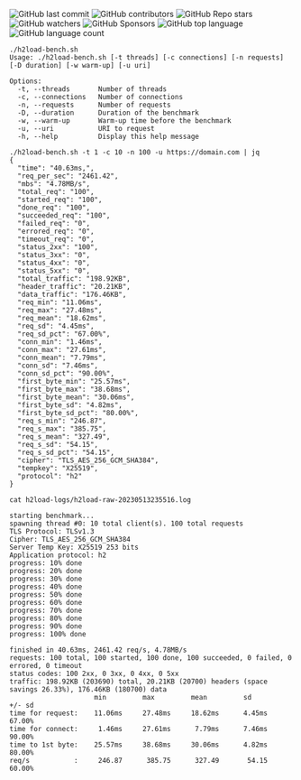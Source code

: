 ![GitHub last commit](https://img.shields.io/github/last-commit/centminmod/h2load-benchmarks) ![GitHub contributors](https://img.shields.io/github/contributors/centminmod/h2load-benchmarks) ![GitHub Repo stars](https://img.shields.io/github/stars/centminmod/h2load-benchmarks) ![GitHub watchers](https://img.shields.io/github/watchers/centminmod/h2load-benchmarks) ![GitHub Sponsors](https://img.shields.io/github/sponsors/centminmod) ![GitHub top language](https://img.shields.io/github/languages/top/centminmod/h2load-benchmarks) ![GitHub language count](https://img.shields.io/github/languages/count/centminmod/h2load-benchmarks)

```
./h2load-bench.sh 
Usage: ./h2load-bench.sh [-t threads] [-c connections] [-n requests] [-D duration] [-w warm-up] [-u uri]

Options:
  -t, --threads       Number of threads
  -c, --connections   Number of connections
  -n, --requests      Number of requests
  -D, --duration      Duration of the benchmark
  -w, --warm-up       Warm-up time before the benchmark
  -u, --uri           URI to request
  -h, --help          Display this help message
```

```
./h2load-bench.sh -t 1 -c 10 -n 100 -u https://domain.com | jq
{
  "time": "40.63ms,",
  "req_per_sec": "2461.42",
  "mbs": "4.78MB/s",
  "total_req": "100",
  "started_req": "100",
  "done_req": "100",
  "succeeded_req": "100",
  "failed_req": "0",
  "errored_req": "0",
  "timeout_req": "0",
  "status_2xx": "100",
  "status_3xx": "0",
  "status_4xx": "0",
  "status_5xx": "0",
  "total_traffic": "198.92KB",
  "header_traffic": "20.21KB",
  "data_traffic": "176.46KB",
  "req_min": "11.06ms",
  "req_max": "27.48ms",
  "req_mean": "18.62ms",
  "req_sd": "4.45ms",
  "req_sd_pct": "67.00%",
  "conn_min": "1.46ms",
  "conn_max": "27.61ms",
  "conn_mean": "7.79ms",
  "conn_sd": "7.46ms",
  "conn_sd_pct": "90.00%",
  "first_byte_min": "25.57ms",
  "first_byte_max": "38.68ms",
  "first_byte_mean": "30.06ms",
  "first_byte_sd": "4.82ms",
  "first_byte_sd_pct": "80.00%",
  "req_s_min": "246.87",
  "req_s_max": "385.75",
  "req_s_mean": "327.49",
  "req_s_sd": "54.15",
  "req_s_sd_pct": "54.15",
  "cipher": "TLS_AES_256_GCM_SHA384",
  "tempkey": "X25519",
  "protocol": "h2"
}
```

```
cat h2load-logs/h2load-raw-20230513235516.log

starting benchmark...
spawning thread #0: 10 total client(s). 100 total requests
TLS Protocol: TLSv1.3
Cipher: TLS_AES_256_GCM_SHA384
Server Temp Key: X25519 253 bits
Application protocol: h2
progress: 10% done
progress: 20% done
progress: 30% done
progress: 40% done
progress: 50% done
progress: 60% done
progress: 70% done
progress: 80% done
progress: 90% done
progress: 100% done

finished in 40.63ms, 2461.42 req/s, 4.78MB/s
requests: 100 total, 100 started, 100 done, 100 succeeded, 0 failed, 0 errored, 0 timeout
status codes: 100 2xx, 0 3xx, 0 4xx, 0 5xx
traffic: 198.92KB (203690) total, 20.21KB (20700) headers (space savings 26.33%), 176.46KB (180700) data
                     min         max         mean         sd        +/- sd
time for request:    11.06ms     27.48ms     18.62ms      4.45ms    67.00%
time for connect:     1.46ms     27.61ms      7.79ms      7.46ms    90.00%
time to 1st byte:    25.57ms     38.68ms     30.06ms      4.82ms    80.00%
req/s           :     246.87      385.75      327.49       54.15    60.00%
```